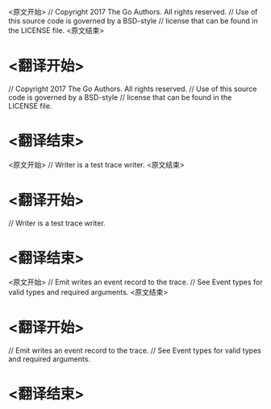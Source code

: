 
<原文开始>
// Copyright 2017 The Go Authors. All rights reserved.
// Use of this source code is governed by a BSD-style
// license that can be found in the LICENSE file.
<原文结束>

# <翻译开始>
// Copyright 2017 The Go Authors. All rights reserved.
// Use of this source code is governed by a BSD-style
// license that can be found in the LICENSE file.
# <翻译结束>


<原文开始>
// Writer is a test trace writer.
<原文结束>

# <翻译开始>
// Writer is a test trace writer.
# <翻译结束>


<原文开始>
// Emit writes an event record to the trace.
// See Event types for valid types and required arguments.
<原文结束>

# <翻译开始>
// Emit writes an event record to the trace.
// See Event types for valid types and required arguments.
# <翻译结束>


